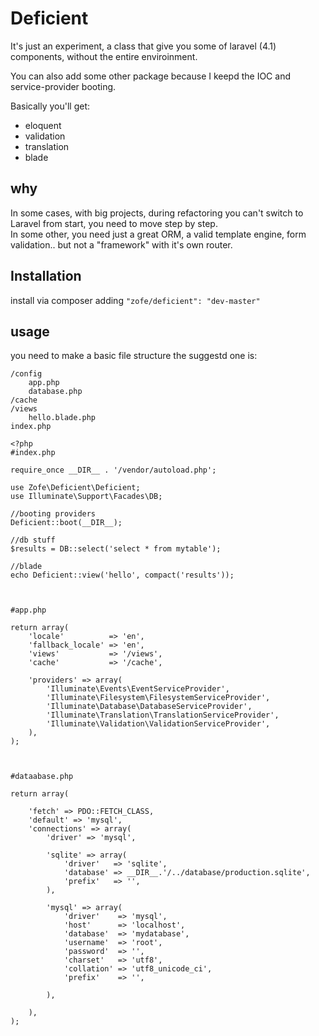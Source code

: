 Deficient
============

It's just an experiment, a class that give you some of laravel (4.1) components, without the entire enviroinment.

You can also add some other package because I keepd the IOC and service-provider booting.


Basically you'll get:

 - eloquent
 - validation
 - translation
 - blade

  
## why

In some cases, with big projects, during refactoring you can't switch to Laravel from start, you need to move step by step.  
In some other, you need just a great ORM, a valid template engine, form validation.. but not a "framework" with it's own router.

## Installation

install via composer adding ```"zofe/deficient": "dev-master"```


    
## usage 

you need to make a basic file structure the suggestd one is: 


    /config
        app.php
        database.php
    /cache
    /views
        hello.blade.php
    index.php



```
<?php
#index.php

require_once __DIR__ . '/vendor/autoload.php';

use Zofe\Deficient\Deficient;
use Illuminate\Support\Facades\DB;

//booting providers
Deficient::boot(__DIR__);

//db stuff
$results = DB::select('select * from mytable');

//blade
echo Deficient::view('hello', compact('results'));



#app.php

return array(
    'locale'          => 'en',
    'fallback_locale' => 'en',
    'views'           => '/views',
    'cache'           => '/cache',

    'providers' => array(
        'Illuminate\Events\EventServiceProvider',
        'Illuminate\Filesystem\FilesystemServiceProvider',
        'Illuminate\Database\DatabaseServiceProvider',
        'Illuminate\Translation\TranslationServiceProvider',
        'Illuminate\Validation\ValidationServiceProvider',
    ),
);



#dataabase.php

return array(

    'fetch' => PDO::FETCH_CLASS,
    'default' => 'mysql',
    'connections' => array(
        'driver' => 'mysql',

        'sqlite' => array(
            'driver'   => 'sqlite',
            'database' => __DIR__.'/../database/production.sqlite',
            'prefix'   => '',
        ),

        'mysql' => array(
            'driver'    => 'mysql',
            'host'      => 'localhost',
            'database'  => 'mydatabase',
            'username'  => 'root',
            'password'  => '',
            'charset'   => 'utf8',
            'collation' => 'utf8_unicode_ci',
            'prefix'    => '',

        ),

    ),
);

```
